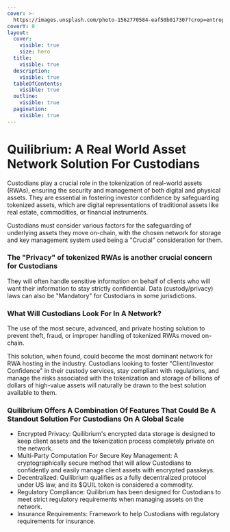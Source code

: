 ```yaml
---
cover: >-
  https://images.unsplash.com/photo-1562770584-eaf50b017307?crop=entropy&cs=srgb&fm=jpg&ixid=M3wxOTcwMjR8MHwxfHNlYXJjaHw4fHxrZXl8ZW58MHx8fHwxNzQxNDU5NzY0fDA&ixlib=rb-4.0.3&q=85
coverY: 0
layout:
  cover:
    visible: true
    size: hero
  title:
    visible: true
  description:
    visible: true
  tableOfContents:
    visible: true
  outline:
    visible: true
  pagination:
    visible: true
---
```


# Quilibrium: A Real World Asset Network Solution For Custodians

Custodians play a crucial role in the tokenization of real-world assets (RWAs), ensuring the security and management of both digital and physical assets. They are essential in fostering investor confidence by safeguarding tokenized assets, which are digital representations of traditional assets like real estate, commodities, or financial instruments.

Custodians must consider various factors for the safeguarding of underlying assets they move on-chain, with the chosen network for storage and key management system used being a "Crucial" consideration for them.

### The "Privacy" of tokenized RWAs is another crucial concern for Custodians

They will often handle sensitive information on behalf of clients who will want their information to stay strictly confidential. Data (custody/privacy) laws can also be "Mandatory" for Custodians in some jurisdictions.

### What Will Custodians Look For In A Network?

The use of the most secure, advanced, and private hosting solution to prevent theft, fraud, or improper handling of tokenized RWAs moved on-chain.

This solution, when found, could become the most dominant network for RWA hosting in the industry. Custodians looking to foster "Client/Investor Confidence" in their custody services, stay compliant with regulations, and manage the risks associated with the tokenization and storage of billions of dollars of high-value assets will naturally be drawn to the best solution available to them.

### Quilibrium Offers A Combination Of Features That Could Be A Standout Solution For Custodians On A Global Scale

* Encrypted Privacy: Quilibrium's encrypted data storage is designed to keep client assets and the tokenization process completely private on the network.
* Multi-Party Computation For Secure Key Management: A cryptographically secure method that will allow Custodians to confidently and easily manage client assets with encrypted passkeys.
* Decentralized: Quilibrium qualifies as a fully decentralized protocol under US law, and its $QUIL token is considered a commodity.
* Regulatory Compliance: Quilibrium has been designed for Custodians to meet strict regulatory requirements when managing assets on the network.
* Insurance Requirements: Framework to help Custodians with regulatory requirements for insurance.
